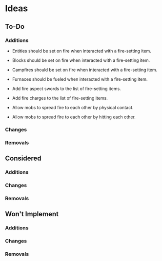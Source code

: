 # Ideas

## To-Do

### Additions

- Entities should be set on fire when interacted with a fire-setting item.
- Blocks should be set on fire when interacted with a fire-setting item.
- Campfires should be set on fire when interacted with a fire-setting item.
- Furnaces should be fueled when interacted with a fire-setting item.

- Add fire aspect swords to the list of fire-setting items.
- Add fire charges to the list of fire-setting items.

- Allow mobs to spread fire to each other by physical contact.
- Allow mobs to spread fire to each other by hitting each other.

### Changes

### Removals

## Considered

### Additions

### Changes

### Removals

## Won't Implement

### Additions

### Changes

### Removals
